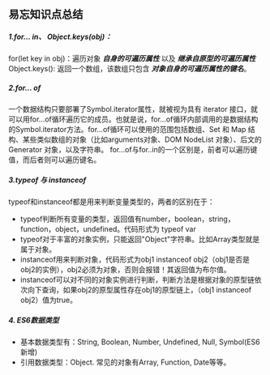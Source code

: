 ## 易忘知识点总结
##### 1.for... in、 Object.keys(obj)：
for(let key in obj)：遍历对象 ***自身的可遍历属性*** 以及 ***继承自原型的可遍历属性***
Object.keys(): 返回一个数组，该数组只包含 ***对象自身的可遍历属性的键名***。
##### 2.for... of
一个数据结构只要部署了Symbol.iterator属性，就被视为具有 iterator 接口，就可以用for...of循环遍历它的成员。也就是说，for...of循环内部调用的是数据结构的Symbol.iterator方法。for...of循环可以使用的范围包括数组、Set 和 Map 结构、某些类似数组的对象（比如arguments对象、DOM NodeList 对象）、后文的 Generator 对象，以及字符串。
    for...of与for..in的一个区别是，前者可以遍历键值，而后者则可以遍历键名。
##### 3.typeof 与 instanceof
typeof和instanceof都是用来判断变量类型的，两者的区别在于：
* typeof判断所有变量的类型，返回值有number，boolean，string，function，object，undefined。代码形式为 typeof var
* typeof对于丰富的对象实例，只能返回"Object"字符串。比如Array类型就是属于对象。
* instanceof用来判断对象，代码形式为obj1 instanceof obj2（obj1是否是obj2的实例），obj2必须为对象，否则会报错！其返回值为布尔值。
* instanceof可以对不同的对象实例进行判断，判断方法是根据对象的原型链依次向下查询，如果obj2的原型属性存在obj1的原型链上，（obj1 instanceof obj2）值为true。
##### 4. ES6数据类型
* 基本数据类型有：String, Boolean, Number, Undefined, Null, Symbol(ES6新增)
* 引用数据类型：Object. 常见的对象有Array, Function, Date等等。